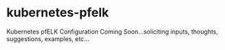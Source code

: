 # kubernetes-pfelk
Kubernetes pfELK Configuration 
Coming Soon...soliciting inputs, thoughts, suggestions, examples, etc...
